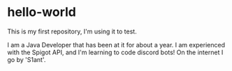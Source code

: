 # hello-world
This is my first repository, I'm using it to test.

I am a Java Developer that has been at it for about a year. I am experienced with the Spigot API, and I'm learning to code discord bots! On the internet I go by 'S1ant'.
